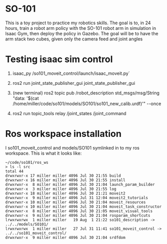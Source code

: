 # SO-101

This is a toy project to practice my robotics skills. The goal is to, in 24 hours, train a robot arm policy with the SO-101 robot arm in simulation in Isaac Gym, then deploy the policy in Gazebo. The goal will be to have the arm stack two cubes, given only the camera feed and joint angles


# Testing isaac sim control
1. isaac_py /so101_moveit_control/launch/isaac_moveit.py`
2. ros2 run joint_state_publisher_gui joint_state_publisher_gui
3. (new terminal) ros2 topic pub /robot_description std_msgs/msg/String "data: '$(cat /home/miller/code/so101/models/SO101/so101_new_calib.urdf)'" --once

4. ros2 run topic_tools relay /joint_states /joint_command

# Ros workspace installation
I so101_moveit_control and models/SO101 symlinked in to my ros workspace. This is what it looks like:
```
~/code/so101/ros_ws
> ls -l src
total 44
drwxrwxr-x 17 miller miller 4096 Jul 30 21:55 build
drwxrwxr-x 16 miller miller 4096 Jul 30 21:55 install
drwxrwxr-x  8 miller miller 4096 Jul 30 21:04 launch_param_builder
drwxrwxr-x  3 miller miller 4096 Jul 30 21:55 log
drwxrwxr-x 18 miller miller 4096 Jul 30 21:21 moveit2
drwxrwxr-x  9 miller miller 4096 Jul 31 12:04 moveit2_tutorials
drwxrwxr-x 10 miller miller 4096 Jul 30 21:04 moveit_resources
drwxrwxr-x 10 miller miller 4096 Jul 30 21:04 moveit_task_constructor
drwxrwxr-x  8 miller miller 4096 Jul 30 21:05 moveit_visual_tools
drwxrwxr-x  9 miller miller 4096 Jul 30 21:04 rosparam_shortcuts
lrwxrwxrwx  1 miller miller   19 Aug  1 21:22 so101_description -> ../../models/SO101/
lrwxrwxrwx  1 miller miller   27 Jul 31 11:41 so101_moveit_control -> ../../so101_moveit_control/
drwxrwxr-x  9 miller miller 4096 Jul 30 21:04 srdfdom
```